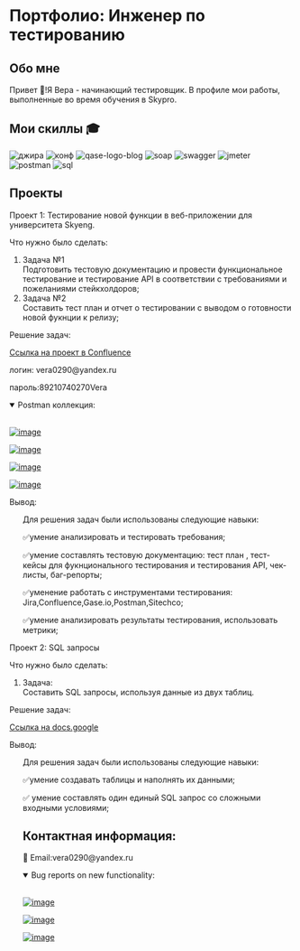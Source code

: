# Портфолио: Инженер по тестированию 
## Обо мне
Привет 👋!Я Вера - начинающий тестировщик. В профиле мои работы, выполненные во время обучения в Skypro.
## Мои скиллы 🎓
![джира](https://github.com/VeraGrechina/portfolio-QA/assets/132752674/8171e9b8-bf98-437a-b635-63fab5c9c366)
![конф](https://github.com/VeraGrechina/portfolio-QA/assets/132752674/f94c5327-f730-4915-9d2a-185261eb63c2)    ![qase-logo-blog](https://user-images.githubusercontent.com/132752674/236671603-f8d8f578-4668-43bb-b036-187136d21355.png)   ![soap](https://user-images.githubusercontent.com/132752674/236671957-c8cde42a-a0ac-4ba7-87b8-0c4c3283dee8.png)  ![swagger](https://user-images.githubusercontent.com/132752674/236671962-031f0fc6-3c42-4064-ba20-bdd940ff2cd1.jpg) ![jmeter](https://user-images.githubusercontent.com/132752674/236671972-870ac087-63fe-445c-b5a6-aef2b86c37e8.png)  ![postman](https://user-images.githubusercontent.com/132752674/236671978-1170070b-f28d-4a00-b147-042b52a5b682.png) ![sql](https://user-images.githubusercontent.com/132752674/236671986-cb0c18a2-2859-49db-8ee6-0cc416b3b55d.png)


## Проекты
<p>Проект 1: Тестирование новой функции в веб-приложении для университета Skyeng.</p>
<p>Что нужно было сделать:<p>
 <ol>
     <li>Задача №1</li> Подготовить тестовую документацию и провести функциональное тестирование и тестирование API в соответствии с требованиями и пожеланиями стейкхолдоров;
     <li>Задача №2</li>  Составить тест план и отчет о тестировании с выводом о готовности новой фукнции к релизу; 
   </ol>
  
  
<p>Решение задач:<p>
<a href="https://grechinavera.atlassian.net/l/cp/4DYuC1Dw">Ссылка на проект в Confluence</a>
<p>логин: vera0290@yandex.ru<p>
<p>пароль:89210740270Vera<p>
  
 <details open=""><summary> Postman коллекция: </summary><br>
<p dir="auto"><a target="_blank" rel="noopener noreferrer nofollow" href="https://github.com/VeraGrechina/portfolio-QA/assets/132752674/ea97b033-06f6-4260-b524-0020d919f690"><img src="https://github.com/VeraGrechina/portfolio-QA/assets/132752674/ea97b033-06f6-4260-b524-0020d919f690" alt="image" style="max-width: 100%;"></a></p>
<p dir="auto"><a target="_blank" rel="noopener noreferrer nofollow" href="https://github.com/VeraGrechina/portfolio-QA/assets/132752674/c9ea1d02-63f7-4486-aa25-bf18f7f78041"><img src="https://github.com/VeraGrechina/portfolio-QA/assets/132752674/c9ea1d02-63f7-4486-aa25-bf18f7f78041" alt="image" style="max-width: 100%;"></a></p>

<p dir="auto"><a target="_blank" rel="noopener noreferrer nofollow" href="https://github.com/VeraGrechina/portfolio-QA/assets/132752674/e1c83229-95ab-4966-9c77-b2e607b4a442"><img src="https://github.com/VeraGrechina/portfolio-QA/assets/132752674/e1c83229-95ab-4966-9c77-b2e607b4a442" alt="image" style="max-width: 100%;"></a></p>
  
<p dir="auto"><a target="_blank" rel="noopener noreferrer nofollow" href="https://github.com/VeraGrechina/portfolio-QA/assets/132752674/6ea37e8a-72a8-4eb8-a39f-7c08a8c8f06e"><img src="https://github.com/VeraGrechina/portfolio-QA/assets/132752674/6ea37e8a-72a8-4eb8-a39f-7c08a8c8f06e" alt="image" style="max-width: 100%;"></a></p> 
  
  


  
 


</details>

  <p>Вывод:<p>
  <ol>
 <p>Для решения задач были использованы следующие навыки:<p>
 <p>✅умение анализировать и тестировать требования;<p>
 <p>✅умение составлять тестовую документацию: тест план , тест-кейсы для фукнционального тестирования и тестирования API, чек-листы, баг-репорты;<p>
 <p>✅уменение работать с инструментами тестирования: Jira,Confluence,Gase.io,Postman,Sitechco;<p>
 <p>✅умение анализировать результаты тестирования, использовать метрики;<p>
 </ol>
 
 <p>Проект 2: SQL запросы </p>
 <p>Что нужно было сделать:<p>
 <ol>
     <li>Задача:</li>Составить SQL запросы, используя данные из двух таблиц.
    </ol>
     
<p>Решение задач:<p>
<a href="https://docs.google.com/document/d/1dA6AReAuWct0BtyDOOS-RR1RyO6P8kz9LIrBuwUzqRw/edit?usp=sharing">Ссылка на docs.google</a>

 
 <p>Вывод:<p>
  <ol>
 <p>Для решения задач были использованы следующие навыки:<p>
 <p>✅умение создавать таблицы и наполнять их данными;<p>
 <p>✅ умение составлять один единый SQL запрос со сложными входными условиями;<p> 
   
  ## Контактная информация:
  <p>📧 Email:vera0290@yandeх.ru
   
   <details open=""><summary> Bug reports on new functionality: </summary><br>
<p dir="auto"><a target="_blank" rel="noopener noreferrer nofollow" href="https://user-images.githubusercontent.com/132752674/236671603-f8d8f578-4668-43bb-b036-187136d21355.png"><img src="https://user-images.githubusercontent.com/132752674/236671603-f8d8f578-4668-43bb-b036-187136d21355.png" alt="image" style="max-width: 100%;"></a></p>
<p dir="auto"><a target="_blank" rel="noopener noreferrer nofollow" href="https://user-images.githubusercontent.com/132752674/236671957-c8cde42a-a0ac-4ba7-87b8-0c4c3283dee8.png"><img src="https://user-images.githubusercontent.com/132752674/236671957-c8cde42a-a0ac-4ba7-87b8-0c4c3283dee8.png" alt="image" style="max-width: 100%;"></a></p>
<p dir="auto"><a target="_blank" rel="noopener noreferrer nofollow" href="https://user-images.githubusercontent.com/132752674/236671972-870ac087-63fe-445c-b5a6-aef2b86c37e8.png"><img src="https://user-images.githubusercontent.com/132752674/236671972-870ac087-63fe-445c-b5a6-aef2b86c37e8.png" alt="image" style="max-width: 100%;"></a></p>
</details>
   
   

 
 
 


 
 
 

 
    
     
  


  

